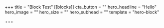 +++
title = "Block Test"
[[blocks]]
cta_button = ""
hero_headline = "Hello"
hero_image = ""
hero_size = ""
hero_subhead = ""
template = "hero-block"

+++
